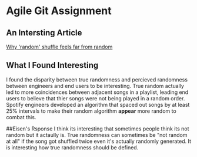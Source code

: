 # Agile Git Assignment

## An Intersting Article

[Why 'random' shuffle feels far from random](https://www.independent.co.uk/life-style/gadgets-and-tech/news/why-random-shuffle-feels-far-from-random-10066621.html)

## What I Found Interesting

I found the disparity between true randomness and percieved randomness between engineers and end users to be interesting. True random actually led to more coincidences between adjacent songs in a playlist, leading end users to believe that thier songs were not being played in a random order. Spotify engineers developed an algorithm that spaced out songs by at least 25% intervals to make their random algorithm **appear** more random to combat this.

##Eisen's Rsponse
I think its interesting that sometimes people think its not random but it actaully is. True randomness can sometimes be "not random at all" if the song got shuffled twice even it's actually randomly generated. It is interesting how true randomness should be defined.
